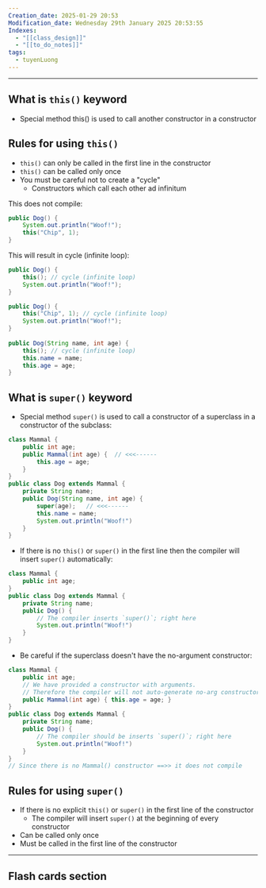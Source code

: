 ```yaml
---
Creation_date: 2025-01-29 20:53
Modification_date: Wednesday 29th January 2025 20:53:55
Indexes:
  - "[[class_design]]"
  - "[[to_do_notes]]"
tags:
  - tuyenLuong
---
```



----
## What is `this()` keyword

- Special method this() is used to call another constructor in a constructor

## Rules for using `this()`
- `this()` can only be called in the first line in the constructor 
- `this()` can be called only once 
- You must be careful not to create a "cycle"
	- Constructors which call each other ad infinitum

This does not compile:
```java
public Dog() {
	System.out.println("Woof!");
	this("Chip", 1);
}
```

This will result in cycle (infinite loop):
```java
public Dog() {
	this(); // cycle (infinite loop)
	System.out.println("Woof!");
}
```

```java
public Dog() {
	this("Chip", 1); // cycle (infinite loop)
	System.out.println("Woof!"); 
}
	
public Dog(String name, int age) { 
	this(); // cycle (infinite loop)
	this.name = name;
	this.age = age;
}
```

## What is `super()` keyword

- Special method `super()` is used to call a constructor of a superclass in a constructor of the subclass:
```java
class Mammal { 
	public int age; 
	public Mammal(int age) {  // <<<------
		this.age = age; 
	} 
} 
public class Dog extends Mammal {
	private String name; 
	public Dog(String name, int age) {
		super(age);   // <<<------
		this.name = name; 
		System.out.println("Woof!") 
	} 
}
```
- If there is no `this()` or `super()` in the first line then the compiler will insert `super()` automatically:
```java
class Mammal {
	public int age; 
} 
public class Dog extends Mammal { 
	private String name; 
	public Dog() { 
		// The compiler inserts `super()`; right here
		System.out.println("Woof!") 
	} 
}
```
- Be careful if the superclass doesn't have the no-argument constructor:
```java
class Mammal { 
	public int age; 
	// We have provided a constructor with arguments.
	// Therefore the compiler will not auto-generate no-arg constructor
	public Mammal(int age) { this.age = age; } 
} 
public class Dog extends Mammal { 
	private String name; 
	public Dog() { 
		// The compiler should be inserts `super()`; right here
		System.out.println("Woof!")
	}
}
// Since there is no Mammal() constructor ==>> it does not compile
```

## Rules for using `super()`
- If there is no explicit `this()` or `super()` in the first line of the constructor
	- The compiler will insert `super()` at the beginning of every constructor
- Can be called only once
- Must be called in the first line of the constructor








---
## Flash cards section

